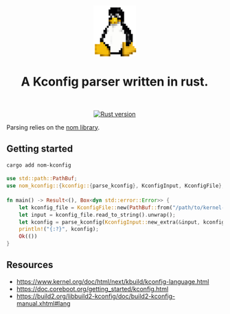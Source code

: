 <div align="center">
  <br>
  <img
    alt="Tux, the pinguin"
    src="./doc/tux.png"
    width=100px
  />
  <br/>
  <h1>A Kconfig parser written in rust.</h1>
</div>
<br/>
<p align="center">
  <a href="https://www.rust-lang.org/">
    <img src="https://img.shields.io/badge/Rust-1.70.0-green.svg?logo=rust" alt="Rust version"/>
  </a>
</p>

Parsing relies on the [nom library](https://github.com/rust-bakery/nom).
## Getting started

```bash
cargo add nom-kconfig
```

```rust
use std::path::PathBuf;
use nom_kconfig::{kconfig::{parse_kconfig}, KconfigInput, KconfigFile};

fn main() -> Result<(), Box<dyn std::error::Error>> {
    let kconfig_file = KconfigFile::new(PathBuf::from("/path/to/kernel-dir"), PathBuf::from("Kconfig"));
    let input = kconfig_file.read_to_string().unwrap();
    let kconfig = parse_kconfig(KconfigInput::new_extra(&input, kconfig_file));
    println!("{:?}", kconfig);
    Ok(())
}
```

## Resources
 - https://www.kernel.org/doc/html/next/kbuild/kconfig-language.html
 - https://doc.coreboot.org/getting_started/kconfig.html
 - https://build2.org/libbuild2-kconfig/doc/build2-kconfig-manual.xhtml#lang